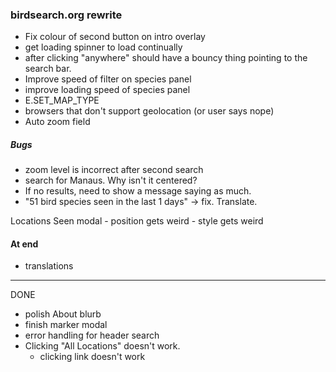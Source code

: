 ### birdsearch.org rewrite

- Fix colour of second button on intro overlay
- get loading spinner to load continually
- after clicking "anywhere" should have a bouncy thing pointing to the search bar.
- Improve speed of filter on species panel
- improve loading speed of species panel
- E.SET_MAP_TYPE
- browsers that don't support geolocation (or user says nope)
- Auto zoom field

##### Bugs
- zoom level is incorrect after second search
- search for Manaus. Why isn't it centered?
- If no results, need to show a message saying as much.
- "51 bird species seen in the last 1 days" -> fix. Translate.

Locations Seen modal
    - position gets weird
    - style gets weird

#### At end
- translations

---------------------------

DONE
- polish About blurb
- finish marker modal
- error handling for header search
- Clicking "All Locations" doesn't work.
    - clicking link doesn't work
